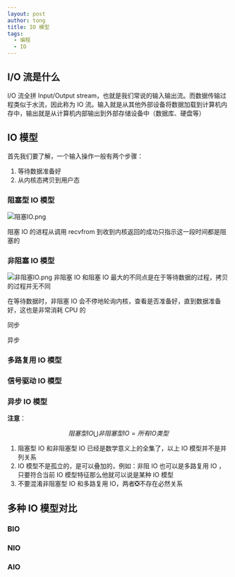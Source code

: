 ```yaml
---
layout: post
author: tong
title: IO 模型
tags:
  - 编程
  - IO
---
```

## I/O 流是什么
I/O 流全拼 Input/Output stream，也就是我们常说的输入输出流。而数据传输过程类似于水流，因此称为 IO 流。输入就是从其他外部设备将数据加载到计算机内存中，输出就是从计算机内部输出到外部存储设备中（数据库、硬盘等）

## IO 模型
首先我们要了解，一个输入操作一般有两个步骤：
1. 等待数据准备好
2. 从内核态拷贝到用户态

### 阻塞型 IO 模型
![阻塞IO.png](https://cdn.jsdelivr.net/gh/TongCodeSpace/picForBlog@master/data%E6%88%AA%E5%B1%8F2023-10-19%2016.19.41.png)

阻塞 IO 的进程从调用 recvfrom 到收到内核返回的成功只指示这一段时间都是阻塞的

### 非阻塞 IO 模型

![非阻塞IO.png](https://cdn.jsdelivr.net/gh/TongCodeSpace/picForBlog@master/data20231019163403.png)
非阻塞 IO 和阻塞 IO 最大的不同点是在于等待数据的过程，拷贝的过程并无不同

在等待数据时，非阻塞 IO 会不停地轮询内核，查看是否准备好，直到数据准备好，这也是非常消耗 CPU 的

同步

异步
### 多路复用 IO 模型
### 信号驱动 IO 模型
### 异步 IO 模型

**注意**：


$$阻塞型 IO \bigcup 非阻塞型 IO = 所有 IO 类型$$


1.  阻塞型 IO 和非阻塞型 IO 已经是数学意义上的全集了，以上 IO 模型并不是并列关系
2. IO 模型不是孤立的，是可以叠加的，例如：非阻 IO 也可以是多路复用 IO ，只要符合当前 IO 模型特征那么他就可以说是某种 IO 模型
3. 不要混淆非阻塞型 IO 和多路复用 IO，两者❎不存在必然关系
## 多种 IO 模型对比
### BIO

### NIO

### AIO